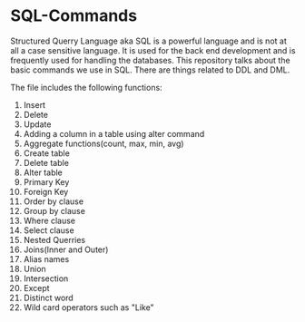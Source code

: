 # SQL-Commands

Structured Querry Language aka SQL is a powerful language and is not at all a case sensitive language. It is used for the back end development and is frequently used for handling the databases.
This repository talks about the basic commands we use in SQL. 
There are things related to DDL and DML.

The file includes the following functions:

1. Insert
2. Delete
3. Update
4. Adding a column in a table using alter command
5. Aggregate functions(count, max, min, avg)
6. Create table
7. Delete table
8. Alter table
9. Primary Key
10. Foreign Key
11. Order by clause
12. Group by clause
13. Where clause
14. Select clause
15. Nested Querries
16. Joins(Inner and Outer)
17. Alias names
18. Union
19. Intersection
20. Except
21. Distinct word
22. Wild card operators such as "Like"
